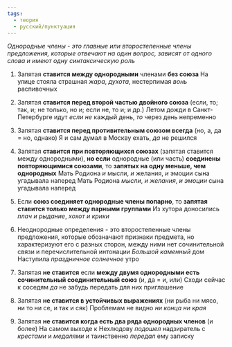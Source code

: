 ```yaml
---
tags:
  - теория
  - русский/пунктуация
---
```

*Однородные члены - это главные или второстепенные члены предложения, которые отвечают на один вопрос, зависят от одного слова и имеют одну синтаксическую роль*

1. Запятая **ставится между однородными** членами **без союза**
На улице стояла страшная *жара*, *духота*, нестерпимая *вонь* распивочных

2. Запятая **ставится перед второй частью двойного союза** (если, то; так, и; не только, но и; если не, то и; и др.)
Летом дожди в Санкт-Петербурге идут *если не* каждый день, *то* через день непременно

3. Запятая **ставится перед противительным союзом всегда** (но, а, да = но, однако)
Я и сам думал в Москву ехать, *да* не решился

4. Запятая **ставится при повторяющихся союзах** (запятая ставится между однородными), **но если** однородные (или часть) **соединены повторяющимися союзами**, то **запятых на одну меньше, чем однородных**
Мать Родиона *и* мысли, *и* желания, *и* эмоции сына угадывала наперед
Мать Родиона *мысли*, *и желания*, *и эмоции* сына угадывала наперед

5. Если **союз соединяет однородные члены попарно**, то **запятая ставится только между парными группами**
Из хутора доносились *плач и рыдание*, *хохот и крики*

6. Неоднородные определения - это второстепенные члены предложения, которые обозначают признаки предмета, но характеризуют его с разных сторон, между ними нет сочинительной связи и перечислительной интонации
*Большой каменный* дом
Наступила *праздничное солнечное* утро


1. Запятая **не ставится** если **между двумя однородными есть сочинительный соединительный союз** (и, да = и, или)
Сходи сейчас к соседям *да* не забудь передать для них приглашение

2. Запятая **не ставится в устойчивых выражениях** (ни рыба ни мясо, ни то ни се, и так и сяк)
Проблемам не видно *ни конца ни края*

3. Запятая **не ставится когда есть два ряда однородных членов** (и более)
На самом выходе к Нехлюдову *подошел* надзиратель с *крестами* и *медалями* и таинственно *передал* ему записку
